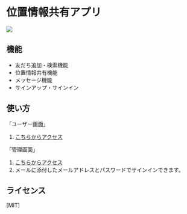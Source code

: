 # 位置情報共有アプリ

![](https://firebasestorage.googleapis.com/v0/b/geolocation-18aa2.appspot.com/o/images%2Fgithub_readme.jpg?alt=media&token=d35e81ad-74ae-470e-9195-348d8511b211)


## 機能

- 友だち追加・検索機能
- 位置情報共有機能
- メッセージ機能
- サインアップ・サインイン

## 使い方

「ユーザー画面」
1. [こちらからアクセス](https://geolocation-18aa2.web.app/)

「管理画面」
1. [こちらからアクセス](https://geolocation-18aa2.web.app/signin)
2. メールに添付したメールアドレスとパスワードでサインインできます。

## ライセンス

[MIT]
